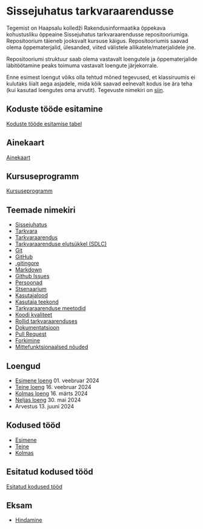# Sissejuhatus tarkvaraarendusse

Tegemist on Haapsalu kolledži Rakendusinformaatika õppekava kohustusliku õppeaine Sissejuhatus tarkvaraarendusse repositooriumiga. Repositoorium täieneb jooksvalt kursuse käigus. Repositooriumis saavad olema õppematerjalid, ülesanded, viited välistele allikatele/materjalidele jne.

Repositooriumi struktuur saab olema vastavalt loengutele ja õppematerjalide läbitöötamine peaks toimuma vastavalt loengute järjekorrale.

Enne esimest loengut võiks olla tehtud mõned tegevused, et klassiruumis ei kulutaks liialt aega asjadele, mida kõik saavad eelnevalt kodus ise ära teha (kui kasutad loengutes oma arvutit). Tegevuste nimekiri on [siin](lessons/enne_loenguid.md).

## Koduste tööde esitamine

[Koduste tööde esitamise tabel](https://docs.google.com/spreadsheets/d/1nQHGV_-T3g5AZgdZ8NJBsLq_kFgqQMBoCDQNIkoTBfA/edit?usp=sharing)

## Ainekaart

[Ainekaart](docs/ainekaart.md)

## Kursuseprogramm

[Kursuseprogramm](docs/kursuseprogramm.md)

## Teemade nimekiri

- [Sissejuhatus](concepts/sissejuhatus/README.md)
- [Tarkvara](concepts/tarkvara/README.md)
- [Tarkvaraarendus](concepts/tarkvaraarendus/README.md)
- [Tarkvaraarenduse elutsükkel (SDLC)](concepts/SDLC/README.md)
- [Git](concepts/git/README.md)
- [GitHub](concepts/github/README.md)
- [.gitingore](concepts/gitignore/README.md)
- [Markdown](concepts/markdown/README.md)
- [Github Issues](concepts/githubissues/README.md)
- [Persoonad](concepts/persoona/README.md)
- [Stsenaarium](concepts/stsenaarium/README.md)
- [Kasutajalood](concepts/kasutajalugu/README.md)
- [Kasutaja teekond](concepts/kasutajateekond/README.md)
- [Tarkvaraarenduse meetodid](concepts/arendusmeetodid/README.md)
- [Koodi kvaliteet](concepts/koodikvaliteet/README.md)
- [Rollid tarkvaraarenduses](concepts/rollid/README.md)
- [Dokumentatsioon](concepts/dokumentatsioon/README.md)
- [Pull Request](concepts/pullrequest/README.md)
- [Forkimine](concepts/fork/README.md)
- [Mittefunktsionaalsed nõuded](concepts/mittefunktsionaalsednouded/README.md)

## Loengud

- [Esimene loeng](./lessons/loeng_01/README.md) 01. veebruar 2024
- [Teine loeng](lessons/loeng_02/README.md) 16. veebruar 2024
- [Kolmas loeng](lessons/loeng_03/README.md) 16. märts 2024
- [Neljas loeng](lessons/loeng_04/README.md) 30. mai 2024
- Arvestus 13. juuni 2024

## Kodused tööd

- [Esimene](./docs/kodusedtood/kodune_01.md)
- [Teine]()
- [Kolmas]() 

## Esitatud kodused tööd

[Esitatud kodused tööd]()

## Eksam

- [Hindamine]()
  